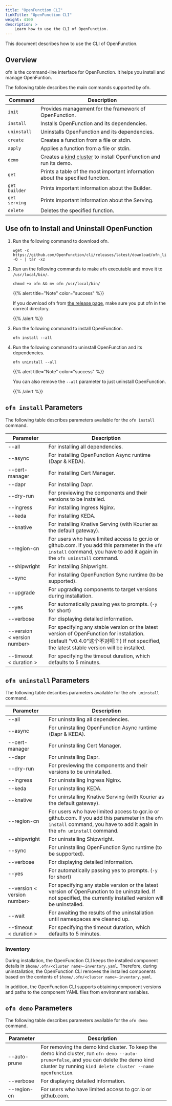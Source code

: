 ```yaml
---
title: "OpenFunction CLI"
linkTitle: "OpenFunction CLI"
weight: 4100
description: >	
    Learn how to use the CLI of OpenFunction.
---
```


This document describes how to use the CLI of OpenFunction.

## Overview

ofn is the command-line interface for OpenFunction. It helps you install and manage OpenFuntion.

The following table describes the main commands supported by ofn.

| Command       | Description                                                  |
| ------------- | ------------------------------------------------------------ |
| `init`        | Provides management for the framework of OpenFunction.       |
| `install`     | Installs OpenFunction and its dependencies.                  |
| `uninstall`   | Uninstalls OpenFunction and its dependencies.                |
| `create`      | Creates a function from a file or stdin.                     |
| `apply`       | Applies a function from a file or stdin.                     |
| `demo`        | Creates a [kind cluster](https://kind.sigs.k8s.io/) to install OpenFunction and run its demo. |
| `get`         | Prints a table of the most important information about the specified function. |
| `get builder` | Prints important information about the Builder.              |
| `get serving` | Prints important information about the Serving.              |
| `delete`      | Deletes the specified function.                              |

## Use ofn to Install and Uninstall OpenFunction

1. Run the following command to download ofn.

   ```shell
   wget -c  https://github.com/OpenFunction/cli/releases/latest/download/ofn_linux_amd64.tar.gz -O - | tar -xz
   ```

2. Run un the following commands to make `ofn` executable and move it to `/usr/local/bin/`.

   ```shell
   chmod +x ofn && mv ofn /usr/local/bin/
   ```

   {{% alert title="Note" color="success" %}}

   If you download ofn from [the release page](https://github.com/OpenFunction/cli/releases), make sure you put ofn in the correct directory.

   {{% /alert %}}

3. Run the following command to install OpenFunction.

   ```shell
   ofn install --all
   ```

3. Run the following command to uninstall OpenFunction and its dependencies.

   ```shell
   ofn uninstall --all
   ```

   {{% alert title="Note" color="success" %}}

   You can also remove the `--all` parameter to just uninstall OpenFunction.

   {{% /alert %}}

## `ofn install` Parameters

The following table describes parameters available for the `ofn install` command.

| Parameter                         | Description                                                  |
| --------------------------------- | ------------------------------------------------------------ |
| --all                             | For installing all dependencies.                             |
| --async                           | For installing OpenFunction Async runtime (Dapr & KEDA).     |
| --cert-manager                    | For installing Cert Manager.                                 |
| --dapr                            | For installing Dapr.                                         |
| --dry-run                         | For previewing the components and their versions to be installed. |
| --ingress                         | For installing Ingress Nginx.                                |
| --keda                            | For installing KEDA.                                         |
| --knative                         | For installing Knative Serving (with Kourier as the default gateway). |
| --region-cn                       | For users who have limited access to gcr.io or github.com. If you add this parameter in the `ofn install` command, you have to add it again in the `ofn uninstall` command. |
| --shipwright                      | For installing Shipwright.                                   |
| --sync                            | For installing OpenFunction Sync runtime (to be supported).  |
| --upgrade                         | For upgrading components to target versions during installation. |
| --yes                             | For automatically passing yes to prompts. (`-y` for short)   |
| --verbose                         | For displaying detailed information.                         |
| --version &lt; version number&gt; | For specifying any stable version or the latest version of OpenFunction for installation. (default "v0.4.0"这个不对吧？) If not specified, the latest stable version will be installed. |
| --timeout &lt; duration &gt;      | For specifying the timeout duration, which defaults to 5 minutes. |

## `ofn uninstall` Parameters

The following table describes parameters available for the `ofn uninstall` command.

| Parameter                         | Description                                                  |
| --------------------------------- | ------------------------------------------------------------ |
| --all                             | For uninstalling all dependencies.                           |
| --async                           | For uninstalling OpenFunction Async runtime (Dapr & KEDA).   |
| --cert-manager                    | For uninstalling Cert Manager.                               |
| --dapr                            | For uninstalling Dapr.                                       |
| --dry-run                         | For previewing the components and their versions to be uninstalled. |
| --ingress                         | For uninstalling Ingress Nginx.                              |
| --keda                            | For uninstalling KEDA.                                       |
| --knative                         | For uninstalling Knative Serving (with Kourier as the default gateway). |
| --region-cn                       | For users who have limited access to gcr.io or github.com. If you add this parameter in the `ofn install` command, you have to add it again in the `ofn uninstall` command. |
| --shipwright                      | For uninstalling Shipwright.                                 |
| --sync                            | For uninstalling OpenFunction Sync runtime (to be supported). |
| --verbose                         | For displaying detailed information.                         |
| --yes                             | For automatically passing yes to prompts. (`-y` for short)   |
| --version &lt; version number&gt; | For specifying any stable version or the latest version of OpenFunction to be uninstalled. If not specified, the currently installed version will be uninstalled. |
| --wait                            | For awaiting the results of the uninstallation until namespaces are cleaned up. |
| --timeout &lt; duration &gt;      | For specifying the timeout duration, which defaults to 5 minutes. |

### Inventory

During installation, the OpenFunction CLI keeps the installed component details in `$home/.ofn/<cluster name>-inventory.yaml`. Therefore, during uninstallation, the OpenFunction CLI removes the installed components based on the contents of `$home/.ofn/<cluster name>-inventory.yaml`.

In addition, the OpenFunction CLI supports obtaining component versions and paths to the component YAML files from environment variables.

## `ofn demo` Parameters

The following table describes parameters available for the `ofn demo` command.

| Parameter    | Description                                                  |
| ------------ | ------------------------------------------------------------ |
| --auto-prune | For removing the demo kind cluster. To keep the demo kind cluster, run `ofn demo --auto-prune=false`, and you can delete the demo kind cluster by running `kind delete cluster --name openfunction`. |
| --verbose    | For displaying detailed information.                         |
| --region-cn  | For users who have limited access to gcr.io or github.com.   |

